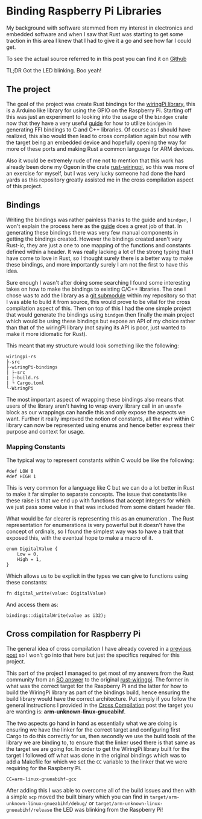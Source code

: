 # Binding Raspberry Pi Libraries

My background with software stemmed from my interest in electronics and embedded
software and when I saw that Rust was starting to get some traction in this area
I knew that I had to give it a go and see how far I could get.

To see the actual source referred to in this post you can find it on [Github][repo]

TL;DR Got the LED blinking. Boo yeah!

## The project

The goal of the project was create Rust bindings for the [wiringPi library],
this is a Arduino like library for using the GPIO on the Raspberry Pi. Starting
off this was just an experiment to looking into the usage of the `bindgen` crate
now that they have a very useful [guide] for how to utilize `bindgen` in
generating FFI bindings to C and C++ libraries. Of course as I should have
realized, this also would then lead to cross compilation again but now with the
target being an embedded device and hopefully opening the way for more of these
ports and making Rust a common language for ARM devices.

Also it would be extremely rude of me not to mention that this work has already
been done my Ogeon in the crate [rust-wiringpi], so this was more of an exercise
for myself, but I was very lucky someone had done the hard yards as this
repository greatly assisted me in the cross compilation aspect of this project.



## Bindings

Writing the bindings was rather painless thanks to the guide and `bindgen`, I
won't explain the process here as the [guide] does a great job of that. In
generating these bindings there was very few manual components in getting the
bindings created. However the bindings created aren't very Rust-ic, they are
just a one to one mapping of the functions and constants defined within a
header. It was really lacking a lot of the strong typing that I have come to
love in Rust, so I thought surely there is a better way to make these bindings,
and more importantly surely I am not the first to have this idea.

Sure enough I wasn't after doing some searching I found some interesting takes
on how to make the bindings to existing C/C++ libraries. The one I chose was to
add the library as a [git submodule] within my repository so that I was able to
build it from source, this would prove to be vital for the cross compilation
aspect of this. Then on top of this I had the one simple project that would
generate the bindings using `bindgen` then finally the main project which would
be using these bindings but expose an API of my choice rather than that of the
wiringPi library (not saying its API is poor, just wanted to make it more
idiomatic for Rust).

This meant that my structure would look something like the following:
```
wiringpi-rs
├-src
├-wiringPi-bindings
| ├-src
| ├-build.rs
| └ Cargo.toml
└-WiringPi
```

The most important aspect of wrapping these bindings also means that users of
the library aren't having to wrap every library call in an `unsafe` block as our
wrappings can handle this and only expose the aspects we want. Further it really
improved the notion of constants, all the `#def` within C library can now be
represented using enums and hence better express their purpose and context for
usage.

### Mapping Constants

The typical way to represent constants within C would be like the following:
```
#def LOW 0
#def HIGH 1
```
This is very common for a language like C but we can do a lot better in Rust to make it far simpler to separate concepts. The issue that constants like these raise is that we end up with functions that accept integers for which we just pass some value in that was included from some distant header file.

What would be far clearer is representing this as an enumeration . The Rust representation for enumerations is very powerful but it doesn't have the concept of ordinals, so I found the simplest way was to have a trait that exposed this, with the eventual hope to make a macro of it.
```
enum DigitalValue {
    Low = 0,
    High = 1,
}
```

Which allows us to be explicit in the types we can give to functions using these constants:
```
fn digital_write(value: DigitalValue)
```

And access them as:
```
bindings::digitalWrite(value as i32);
```

## Cross compilation for Raspberry Pi

The general idea of cross compilation I have already covered in a [previous
post][cross_comp] so I won't go into that here but just the specifics required for this
project.

This part of the project I managed to get most of my answers from the Rust
community from an [SO answer] to the original [rust-wiringpi]. The former in
what was the correct target for the Raspberry Pi and the latter for how to build
the WiringPi library as part of the bindings build, hence ensuring the build
library would have the correct architecture. Put simply if you follow the general instructions I provided in the [Cross Compilation][cross_comp] post the target you are wanting is: **arm-unknown-linux-gnueabihf**.


The two aspects go hand in hand as essentially what we are doing is ensuring we
have the linker for the correct target and configuring first Cargo to do this
correctly for us, then secondly we use the build tools of the library we are
binding to, to ensure that the linker used there is that same as the target we
are going for. In order to get the WiringPi library built for the target I followed off what was done in the original bindings which was to add a Makefile for which we set the `CC` variable to the linker that we were requiring for the Raspberry Pi.

```
CC=arm-linux-gnueabihf-gcc
```

After adding this I was able to overcome all of the build issues and then with a simple `scp` moved the built binary which you can find in `target/arm-unknown-linux-gnueabihf/debug/` or `target/arm-unknown-linux-gnueabihf/release` the LED was blinking from the Raspberry Pi!

[guide]: https://servo.github.io/rust-bindgen/
[wiringPi library]: http://wiringpi.com
[rust-wiringpi]: https://github.com/Ogeon/rust-wiringpi
[git submodule]: https://git-scm.com/book/en/v2/Git-Tools-Submodules
[cross_comp]: cross_compilation.html
[SO answer]:https://stackoverflow.com/questions/29917513/how-can-i-compile-rust-code-to-run-on-a-raspberry-pi-2
[repo]:https://github.com/maccoda/wiringpi-rs
